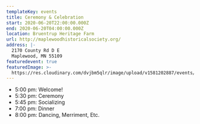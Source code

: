 ```yaml
---
templateKey: events
title: Ceremony & Celebration
start: 2020-06-20T22:00:00.000Z
end: 2020-06-20T04:00:00.000Z
location: Bruentrup Heritage Farm
url: http://maplewoodhistoricalsociety.org/
address: |-
  2170 County Rd D E
  Maplewood, MN 55109
featuredevent: true
featuredImage: >-
  https://res.cloudinary.com/dvjbm5qlr/image/upload/v1581202887/events/IMG_20190906_094722_zr8l7s.jpg
---
```

* 5:00 pm: Welcome!
* 5:30 pm: Ceremony
* 5:45 pm: Socializing
* 7:00 pm: Dinner
* 8:00 pm: Dancing, Merriment, Etc.
